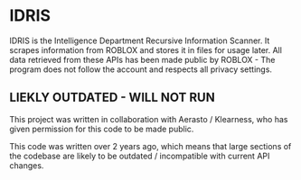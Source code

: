 # IDRIS

IDRIS is the Intelligence Department Recursive Information Scanner.
It scrapes information from ROBLOX and stores it in files for usage later.
All data retrieved from these APIs has been made public by ROBLOX - The program does not follow the account and respects all privacy settings.

## LIEKLY OUTDATED - WILL NOT RUN

This project was written in collaboration with Aerasto / Klearness, who has given permission for this code to be made public. 

This code was written over 2 years ago, which means that large sections of the codebase are likely to be outdated / incompatible with current API changes.

